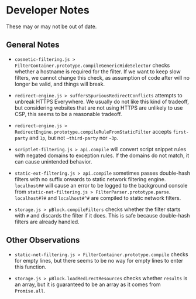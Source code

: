 # Developer Notes

These may or may not be out of date.

## General Notes

- `cosmetic-filtering.js > FilterContainer.prototype.compileGenericHideSelector`
  checks whether a hostname is required for the filter. If we want to keep slow
  filters, we cannot change this check, as assumption of code after will no
  longer be valid, and things will break.

- `redirect-engine.js > suffersSpuriousRedirectConflicts` attempts to unbreak
  HTTPS Everywhere. We usually do not like this kind of tradeoff, but
  considering websites that are not using HTTPS are unlikely to use CSP, this
  seems to be a reasonable tradeoff.

- `redirect-engine.js > RedirectEngine.prototype.compileRuleFromStaticFilter`
  accepts `first-party` and `1p`, but not `~third-party` nor `~3p`.

- `scriptlet-filtering.js > api.compile` will convert script snippet rules with
  negated domains to exception rules. If the domains do not match, it can cause
  unintended behavior.

- `static-ext-filtering.js > api.compile` sometimes passes double-hash filters
  with no suffix onwards to static network filtering engine. `localhost##` will
  cause an error to be logged to the background console from
  `static-net-filtering.js > FilterParser.prototype.parse`. `localhost#?#` and
  `localhost#^#` are compiled to static network filters.

- `storage.js > µBlock.compileFilters` checks whether the filter starts with
  `#` and discards the filter if it does. This is safe because double-hash
  filters are already handled.

## Other Observations

- `static-net-filtering.js > FilterContainer.prototype.compile` checks for
  empty lines, but there seems to be no way for empty lines to enter this
  function.

- `storage.js > µBlock.loadRedirectResources` checks whether `results` is an
  array, but it is guaranteed to be an array as it comes from `Promise.all`.
